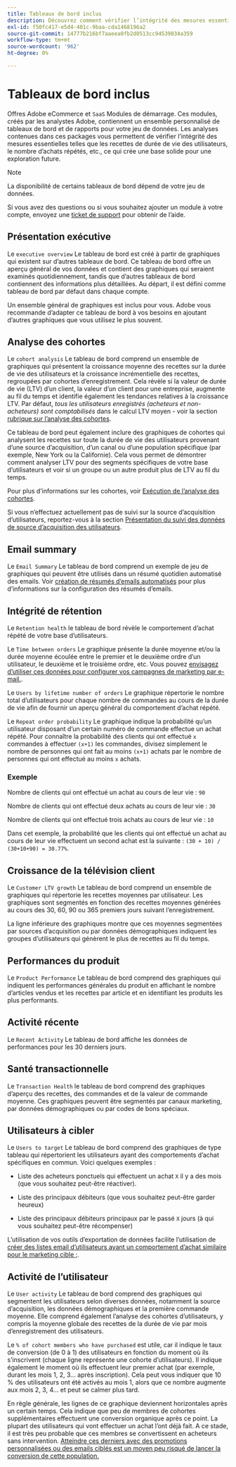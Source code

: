 ```yaml
---
title: Tableaux de bord inclus
description: Découvrez comment vérifier l’intégrité des mesures essentielles telles que les recettes de durée de vie des utilisateurs, le nombre d’achats répétés, etc., ce qui crée des bases solides pour l’exploration future.
exl-id: f50fc417-e5d4-401c-9baa-cda1468196a2
source-git-commit: 14777b216bf7aaeea0fb2d0513cc94539034a359
workflow-type: tm+mt
source-wordcount: '962'
ht-degree: 0%

---
```


# Tableaux de bord inclus

Offres Adobe eCommerce et `SaaS` Modules de démarrage. Ces modules, créés par les analystes Adobe, contiennent un ensemble personnalisé de tableaux de bord et de rapports pour votre jeu de données. Les analyses contenues dans ces packages vous permettent de vérifier l’intégrité des mesures essentielles telles que les recettes de durée de vie des utilisateurs, le nombre d’achats répétés, etc., ce qui crée une base solide pour une exploration future.

>[!NOTE]
>
>La disponibilité de certains tableaux de bord dépend de votre jeu de données.

Si vous avez des questions ou si vous souhaitez ajouter un module à votre compte, envoyez une [ticket de support](https://experienceleague.adobe.com/docs/commerce-knowledge-base/kb/troubleshooting/miscellaneous/mbi-service-policies.html?lang=en) pour obtenir de l’aide.

## Présentation exécutive

Le `executive overview` Le tableau de bord est créé à partir de graphiques qui existent sur d’autres tableaux de bord. Ce tableau de bord offre un aperçu général de vos données et contient des graphiques qui seraient examinés quotidiennement, tandis que d’autres tableaux de bord contiennent des informations plus détaillées. Au départ, il est défini comme tableau de bord par défaut dans chaque compte.

Un ensemble général de graphiques est inclus pour vous. Adobe vous recommande d’adapter ce tableau de bord à vos besoins en ajoutant d’autres graphiques que vous utilisez le plus souvent.

## Analyse des cohortes

Le `cohort analysis` Le tableau de bord comprend un ensemble de graphiques qui présentent la croissance moyenne des recettes sur la durée de vie des utilisateurs et la croissance incrémentielle des recettes, regroupées par cohortes d’enregistrement. Cela révèle si la valeur de durée de vie (LTV) d’un client, la valeur d’un client pour une entreprise, augmente au fil du temps et identifie également les tendances relatives à la croissance LTV. Par défaut, *tous les utilisateurs enregistrés (acheteurs et non-acheteurs) sont comptabilisés* dans le calcul LTV moyen - voir la section [rubrique sur l’analyse des cohortes](../../data-analyst/dev-reports/cohort-rpt-bldr.md).

Ce tableau de bord peut également inclure des graphiques de cohortes qui analysent les recettes sur toute la durée de vie des utilisateurs provenant d’une source d’acquisition, d’un canal ou d’une population spécifique (par exemple, New York ou la Californie). Cela vous permet de démontrer comment analyser LTV pour des segments spécifiques de votre base d’utilisateurs et voir si un groupe ou un autre produit plus de LTV au fil du temps.

Pour plus d’informations sur les cohortes, voir [Exécution de l’analyse des cohortes](../../data-analyst/dev-reports/cohort-rpt-bldr.md).

Si vous n’effectuez actuellement pas de suivi sur la source d’acquisition d’utilisateurs, reportez-vous à la section [Présentation du suivi des données de source d’acquisition des utilisateurs](../../data-analyst/analysis/google-track-user-acq.md).

## Email summary

Le `Email Summary` Le tableau de bord comprend un exemple de jeu de graphiques qui peuvent être utilisés dans un résumé quotidien automatisé des emails. Voir [création de résumés d’emails automatisés](../../data-user/export-data/email-summaries.md) pour plus d’informations sur la configuration des résumés d’emails.  

## Intégrité de rétention

Le `Retention health` le tableau de bord révèle le comportement d’achat répété de votre base d’utilisateurs.

Le `Time between orders` Le graphique présente la durée moyenne et/ou la durée moyenne écoulée entre le premier et le deuxième ordre d’un utilisateur, le deuxième et le troisième ordre, etc. Vous pouvez [envisagez d’utiliser ces données pour configurer vos campagnes de marketing par e-mail.](http://blog.rjmetrics.com/acting-on-marketing-data-in-your-rjmetrics-online-dashboard/).

Le `Users by lifetime number of orders` Le graphique répertorie le nombre total d’utilisateurs pour chaque nombre de commandes au cours de la durée de vie afin de fournir un aperçu général du comportement d’achat répété.  

Le `Repeat order probability` Le graphique indique la probabilité qu’un utilisateur disposant d’un certain numéro de commande effectue un achat répété. Pour connaître la probabilité des clients qui ont effectué `x` commandes à effectuer `(x+1)` les commandes, divisez simplement le nombre de personnes qui ont fait au moins `(x+1)` achats par le nombre de personnes qui ont effectué au moins `x` achats.

### Exemple

Nombre de clients qui ont effectué un achat au cours de leur vie : `90`

Nombre de clients qui ont effectué deux achats au cours de leur vie : `30`

Nombre de clients qui ont effectué trois achats au cours de leur vie : `10`

Dans cet exemple, la probabilité que les clients qui ont effectué un achat au cours de leur vie effectuent un second achat est la suivante : `(30 + 10) / (30+10+90) = 30.77%`.

## Croissance de la télévision client

Le `Customer LTV growth` Le tableau de bord comprend un ensemble de graphiques qui répertorie les recettes moyennes par utilisateur. Les graphiques sont segmentés en fonction des recettes moyennes générées au cours des 30, 60, 90 ou 365 premiers jours suivant l’enregistrement.  

La ligne inférieure des graphiques montre que ces moyennes segmentées par sources d’acquisition ou par données démographiques indiquent les groupes d’utilisateurs qui génèrent le plus de recettes au fil du temps.

## Performances du produit

Le `Product Performance` Le tableau de bord comprend des graphiques qui indiquent les performances générales du produit en affichant le nombre d’articles vendus et les recettes par article et en identifiant les produits les plus performants.

## Activité récente

Le `Recent Activity` Le tableau de bord affiche les données de performances pour les 30 derniers jours.

## Santé transactionnelle

Le `Transaction Health` le tableau de bord comprend des graphiques d’aperçu des recettes, des commandes et de la valeur de commande moyenne. Ces graphiques peuvent être segmentés par canaux marketing, par données démographiques ou par codes de bons spéciaux.

## Utilisateurs à cibler

Le `Users to target` Le tableau de bord comprend des graphiques de type tableau qui répertorient les utilisateurs ayant des comportements d’achat spécifiques en commun. Voici quelques exemples :

* Liste des acheteurs ponctuels qui effectuent un achat `X` il y a des mois (que vous souhaitez peut-être réactiver).

* Liste des principaux débiteurs (que vous souhaitez peut-être garder heureux)

* Liste des principaux débiteurs principaux par le passé `X` jours (à qui vous souhaitez peut-être récompenser)

L’utilisation de vos outils d’exportation de données facilite l’utilisation de [créer des listes email d’utilisateurs ayant un comportement d’achat similaire pour le marketing cible ;](http://blog.rjmetrics.com/creating-contact-lists-for-top-customers/).

## Activité de l’utilisateur

Le `User activity` Le tableau de bord comprend des graphiques qui segmentent les utilisateurs selon diverses données, notamment la source d’acquisition, les données démographiques et la première commande moyenne. Elle comprend également l’analyse des cohortes d’utilisateurs, y compris la moyenne globale des recettes de la durée de vie par mois d’enregistrement des utilisateurs.

Le `% of cohort members who have purchased` est utile, car il indique le taux de conversion (de 0 à 1) des utilisateurs en fonction du moment où ils s’inscrivent (chaque ligne représente une cohorte d’utilisateurs). Il indique également le moment où ils effectuent leur premier achat (par exemple, durant les mois 1, 2, 3... après inscription). Cela peut vous indiquer que 10 % des utilisateurs ont été activés au mois 1, alors que ce nombre augmente aux mois 2, 3, 4... et peut se calmer plus tard.

En règle générale, les lignes de ce graphique deviennent horizontales après un certain temps. Cela indique que peu de membres de cohortes supplémentaires effectuent une conversion organique après ce point. La plupart des utilisateurs qui vont effectuer un achat l’ont déjà fait. A ce stade, il est très peu probable que ces membres se convertissent en acheteurs sans intervention. [Atteindre ces derniers avec des promotions personnalisées ou des emails ciblés est un moyen peu risqué de lancer la conversion de cette population.](http://blog.rjmetrics.com/acting-on-marketing-data-in-your-rjmetrics-online-dashboard/)
